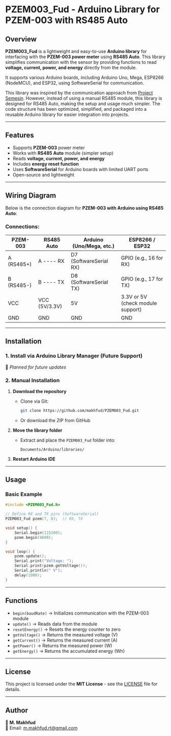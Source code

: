 # PZEM003_Fud - Arduino Library for PZEM-003 with RS485 Auto



## Overview
**PZEM003_Fud** is a lightweight and easy-to-use **Arduino library** for interfacing with the **PZEM-003 power meter** using **RS485 Auto**. This library simplifies communication with the sensor by providing functions to read **voltage, current, power, and energy** directly from the module.

It supports various Arduino boards, including Arduino Uno, Mega, ESP8266 (NodeMCU), and ESP32, using SoftwareSerial for communication.

This library was inspired by the communication approach from [Project Semesin](https://www.project.semesin.com/2019/09/14/komunikasi-modbus-dengan-arduino-sebagai-master-read-input-register-tanpa-library/#comment-4556). However, instead of using a manual RS485 module, this library is designed for RS485 Auto, making the setup and usage much simpler. The code structure has been optimized, simplified, and packaged into a reusable Arduino library for easier integration into projects.

---

## Features
- Supports **PZEM-003** power meter
- Works with **RS485 Auto** module (simpler setup)
- Reads **voltage, current, power, and energy**
- Includes **energy reset function**
- Uses **SoftwareSerial** for Arduino boards with limited UART ports
- Open-source and lightweight

---

## Wiring Diagram
Below is the connection diagram for **PZEM-003 with Arduino using RS485 Auto**:



### **Connections:**

| **PZEM-003** | **RS485 Auto** | **Arduino (Uno/Mega, etc.)** | **ESP8266 / ESP32** |
|-------------|---------------|--------------------------|---------------------|
| A (RS485+) | A ---- RX     | D7 (SoftwareSerial RX)  | GPIO (e.g., 16 for RX) |
| B (RS485-) | B ---- TX     | D8 (SoftwareSerial TX)  | GPIO (e.g., 17 for TX) |
| VCC        | VCC (5V/3.3V) | 5V                       | 3.3V or 5V (check module support) |
| GND        | GND           | GND                      | GND |

---

## Installation

### 1. Install via Arduino Library Manager (Future Support)
🚀 *Planned for future updates*

### 2. Manual Installation
1. **Download the repository**
   - Clone via Git:
     ```sh
     git clone https://github.com/makhfud/PZEM003_Fud.git
     ```
   - Or download the ZIP from GitHub

2. **Move the library folder**
   - Extract and place the `PZEM003_Fud` folder into:
     ```
     Documents/Arduino/libraries/
     ```

3. **Restart Arduino IDE**

---

## Usage

### Basic Example
```cpp
#include <PZEM003_Fud.h>

// Define RX and TX pins (SoftwareSerial)
PZEM003_Fud pzem(7, 8);  // RX, TX

void setup() {
    Serial.begin(115200);
    pzem.begin(9600);
}

void loop() {
    pzem.update();
    Serial.print("Voltage: ");
    Serial.print(pzem.getVoltage());
    Serial.println(" V");
    delay(1000);
}
```

---

## Functions

- `begin(baudRate)` → Initializes communication with the PZEM-003 module
- `update()` → Reads data from the module
- `resetEnergy()` → Resets the energy counter to zero
- `getVoltage()` → Returns the measured voltage (V)
- `getCurrent()` → Returns the measured current (A)
- `getPower()` → Returns the measured power (W)
- `getEnergy()` → Returns the accumulated energy (Wh)

---

## License
This project is licensed under the **MIT License** - see the [LICENSE](LICENSE) file for details.

---

## Author
📌 **M. Makhfud**  
📧 Email: m.makhfud.rt@gmail.com  
